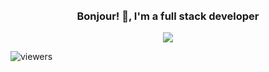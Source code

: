 

<div align = "center" > 
  <br>
  <br>
  <h3>
  <b> Bonjour! 👋, I'm a full stack developer  </b> </h3>
      
  </div>

<div align="center">  
   <image src="https://github-readme-stats.vercel.app/api?username=mujahid20&show_icons=true&theme=tokyonight"> 
</div>
    
![viewers](https://komarev.com/ghpvc/?username=mujahid20&color=blueviolet)

